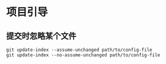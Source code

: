 # 项目引导
## 提交时忽略某个文件
```shell
git update-index --assume-unchanged path/to/config-file
git update-index --no-assume-unchanged path/to/config-file
```